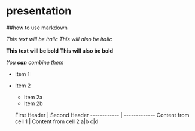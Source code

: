 # presentation

##how to use markdown

*This text will be italic*
_This will also be italic_

**This text will be bold**
__This will also be bold__

_You **can** combine them_

* Item 1
* Item 2
  * Item 2a
  * Item 2b
  
  First Header | Second Header
------------ | -------------
Content from cell 1 | Content from cell 2
a|b
c|d
